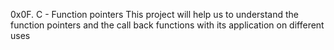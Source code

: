 0x0F. C - Function pointers
This project will help us to understand the function pointers and the call back
functions with its application on different uses
